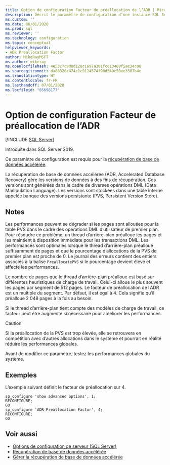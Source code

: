 ```yaml
---
title: Option de configuration Facteur de préallocation de l’ADR | Microsoft Docs
description: Décrit le paramètre de configuration d’une instance SQL Server pour le facteur de préallocation de l’ADR.
ms.custom: ''
ms.date: 06/01/2020
ms.prod: sql
ms.reviewer: ''
ms.technology: configuration
ms.topic: conceptual
helpviewer_keywords:
- ADR Preallocation Factor
author: MikeRayMSFT
ms.author: mikeray
ms.openlocfilehash: 4e53c7c9d0d128c1697a301fc013469f5ac34c00
ms.sourcegitcommit: da88320c474c1c9124574f90d549c50ee3387b4c
ms.translationtype: HT
ms.contentlocale: fr-FR
ms.lasthandoff: 07/01/2020
ms.locfileid: "85698177"
---
```

# <a name="adr-preallocation-factor-configuration-option"></a>Option de configuration Facteur de préallocation de l’ADR

 [!INCLUDE [SQL Server](../../includes/applies-to-version/sqlserver.md)]

Introduite dans SQL Server 2019.

Ce paramètre de configuration est requis pour la [récupération de base de données accélérée](../../relational-databases/accelerated-database-recovery-concepts.md).

La récupération de base de données accélérée (ADR, Accelerated Database Recovery) gère les versions de données à des fins de récupération. Ces versions sont générées dans le cadre de diverses opérations DML (Data Manipulation Language). Les versions sont stockées dans une table interne appelée banque des versions persistante (PVS, Persistent Version Store). 

## <a name="remarks"></a>Notes  

Les performances peuvent se dégrader si les pages sont allouées pour la table PVS dans le cadre des opérations DML d’utilisateur de premier plan. Pour résoudre ce problème, un thread d’arrière-plan préalloue les pages et les maintient à disposition immédiate pour les transactions DML. Les performances sont optimales lorsque le thread d’arrière-plan préalloue suffisamment de pages et que le pourcentage d’allocations de la PVS de premier plan est proche de 0. Le journal des erreurs contient des entiers associés à la balise `PreallocatePVS` si le pourcentage devient élevé et affecte les performances.

Le nombre de pages que le thread d’arrière-plan préalloue est basé sur différentes heuristiques de charge de travail. Celui-ci alloue le plus souvent les pages par segment de 512 pages. Le facteur de préallocation de l’ADR est un multiple du segment. Par défaut, il est égal à 4. Cela signifie qu’il préalloue 2 048 pages à la fois au besoin. 

Si le thread d’arrière-plan tient compte des modèles de charge de travail, ce facteur peut être augmenté si nécessaire pour améliorer les performances.

> [!CAUTION]
> Si la préallocation de la PVS est trop élevée, elle se retrouvera en compétition avec d’autres allocations dans le système et pourrait en réalité réduire les performances globales.
>
> Avant de modifier ce paramètre, testez les performances globales du système.

## <a name="examples"></a>Exemples  

L’exemple suivant définit le facteur de préallocation sur 4.

```tsql
sp_configure 'show advanced options', 1;
RECONFIGURE;
GO 
sp_configure 'ADR Preallocation Factor', 4;
RECONFIGURE;
GO
```

## <a name="see-also"></a>Voir aussi  

- [Options de configuration de serveur &#40;SQL Server&#41;](../../database-engine/configure-windows/server-configuration-options-sql-server.md)
- [Récupération de base de données accélérée](../../relational-databases/accelerated-database-recovery-concepts.md)
- [Gérer la récupération de base de données accélérée](../../relational-databases/accelerated-database-recovery-management.md)